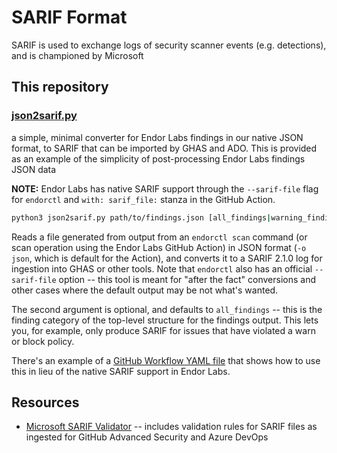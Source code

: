 # SARIF Format

SARIF is used to exchange logs of security scanner events (e.g. detections), and is championed by Microsoft

## This repository

### [json2sarif.py](json2sarif.py)

a simple, minimal converter for Endor Labs findings in our native JSON format, to SARIF that can be imported by GHAS and ADO. This is provided as an example of the simplicity of post-processing Endor Labs findings JSON data

**NOTE:** Endor Labs has native SARIF support through the `--sarif-file` flag for `endorctl` and `with: sarif_file:` stanza in the GitHub Action.

```sh
python3 json2sarif.py path/to/findings.json [all_findings|warning_findings|blocking_findings] > path/to/sarif_file.sarif
```

Reads a file generated from output from an `endorctl scan` command (or scan operation using the Endor Labs GitHub Action) in JSON format (`-o json`, which is default for the Action), and converts it to a SARIF 2.1.0 log for ingestion into GHAS or other tools. Note that `endorctl` also has an official `--sarif-file` option -- this tool is meant for "after the fact" conversions and other cases where the default output may be not what's wanted.

The second argument is optional, and defaults to `all_findings` -- this is the finding category of the top-level structure for the findings output. This lets you, for example, only produce SARIF for issues that have violated a warn or block policy.

There's an example of a [GitHub Workflow YAML file](example/endorlabs_warnings_sarif.yaml) that shows how to use this in lieu of the native SARIF support in Endor Labs.

## Resources

* [Microsoft SARIF Validator](https://sarifweb.azurewebsites.net/Validation) -- includes validation rules for SARIF files as ingested for GitHub Advanced Security and Azure DevOps
